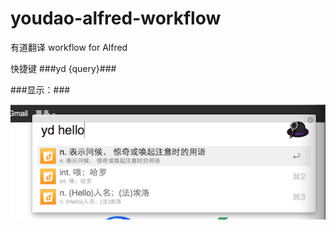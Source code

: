 youdao-alfred-workflow
======================

有道翻译 workflow for Alfred

快捷键 
###yd {query}###


###显示：###

![screenshot](screenshoot.png)